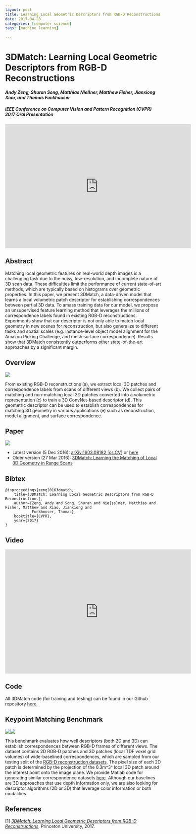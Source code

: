 ```yaml
---
layout: post
title: Learning Local Geometric Descriptors from RGB-D Reconstructions
date: 2017-04-28
categories: [computer science]
tags: [machine learning]

---
```


# 3DMatch: Learning Local Geometric Descriptors from RGB-D Reconstructions

#### *Andy Zeng, Shuran Song, Matthias Nießner, Matthew Fisher, Jianxiong Xiao, and Thomas Funkhouser*

##### IEEE Conference on Computer Vision and Pattern Recognition (CVPR) 2017 **Oral Presentation**

<iframe width="600" height="400" src="https://www.youtube.com/embed/1U3YKnuMS7g" frameborder="0" allowfullscreen></iframe>

## Abstract 


Matching local geometric features on real-world depth images is a challenging task due to the noisy, low-resolution, and incomplete nature of 3D scan data. These difficulties limit the performance of current state-of-art methods, which are typically based on histograms over geometric properties. In this paper, we present 3DMatch, a data-driven
model that learns a local volumetric patch descriptor for establishing correspondences between partial 3D data. To amass training data for our model, we propose an unsupervised feature learning method that leverages the millions of correspondence labels found in existing RGB-D reconstructions. Experiments show that our descriptor is not only able
to match local geometry in new scenes for reconstruction, but also generalize to different tasks and spatial scales (e.g. instance-level object model alignment for the Amazon Picking Challenge, and mesh surface correspondence). Results show that 3DMatch consistently outperforms other state-of-the-art approaches by a significant margin.

## Overview

![](http://3dmatch.cs.princeton.edu/img/overview.jpg)

From existing RGB-D reconstructions (a), we extract local 3D patches and correspondence labels from scans of different views (b). We collect pairs of matching and non-matching local 3D patches converted into a volumetric representation (c) to train a 3D ConvNet-based descriptor (d). This geometric descriptor can be used to establish correspondences for matching 3D geometry in various applications (e) such as reconstruction, model alignment, and surface correspondence.

## Paper

[![](http://3dmatch.cs.princeton.edu/img/paper-view.jpg)](https://arxiv.org/pdf/1603.08182.pdf)

* Latest version (5 Dec 2016): [arXiv:1603.08182 [cs.CV]](https://arxiv.org/abs/1603.08182) or [here](paper_v2.pdf)
* Older version (27 Mar 2016): [3DMatch: Learning the Matching of Local 3D Geometry in Range Scans](paper_v1.pdf)

## Bibtex

```
@inproceedings{zeng20163dmatch,
    title={3DMatch: Learning Local Geometric Descriptors from RGB-D
Reconstructions},
    author={Zeng, Andy and Song, Shuran and Nie{ss}ner, Matthias and
Fisher, Matthew and Xiao, Jianxiong and
            Funkhouser, Thomas},
    booktitle={CVPR},
    year={2017}
}
```

## Video

<iframe width="600" height="400" src="https://www.youtube.com/embed/gZrsJJtDvvA" frameborder="0" allowfullscreen></iframe>

## Code


All 3DMatch code (for training and testing) can be found in our Github repository [here](https://github.com/andyzeng/3dmatch-toolbox).


## Keypoint Matching Benchmark


![](http://3dmatch.cs.princeton.edu/img/patch-rgb.jpg)![](http://3dmatch.cs.princeton.edu/img/patch-depth.jpg)

This benchmark evaluates how well descriptors (both 2D and 3D) can establish correspondences between RGB-D frames of different views. The dataset contains 2D RGB-D patches and 3D patches (local TDF voxel grid volumes) of wide-baselined correspondences, which are sampled from our testing split of the [RGB-D reconstruction datasets](#rgbd-reconstruction-datasets). The pixel size of each 2D patch is determined by the projection of the 0.3m^3^ local 3D patch around the interest point onto the image plane. We provide Matlab code for generating similar correspondence datasets [here](https://github.com/andyzeng/3dmatch-toolbox#generate-your-own-correspondence-dataset-from-rgb-d-reconstructions).
Although our baselines are 3D approaches that use depth information only, we are also looking for descriptor algorithms (2D or 3D) that leverage color information or both modalities.

## References
[1] [*3DMatch: Learning Local Geometric Descriptors from RGB-D Reconstructions*](http://3dmatch.cs.princeton.edu/), Princeton University, 2017.